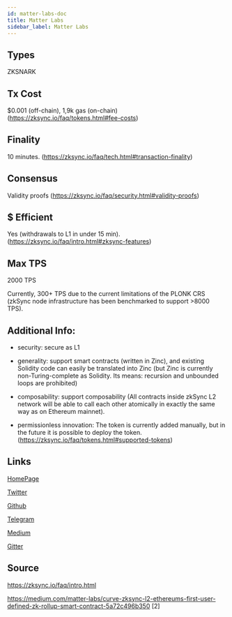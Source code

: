 ```yaml
---
id: matter-labs-doc
title: Matter Labs
sidebar_label: Matter Labs
---
```


## Types

ZKSNARK

## Tx Cost

$0.001 (off-chain), 1,9k gas (on-chain) (https://zksync.io/faq/tokens.html#fee-costs)

## Finality

10 minutes. (https://zksync.io/faq/tech.html#transaction-finality)

## Consensus

Validity proofs (https://zksync.io/faq/security.html#validity-proofs)

## $ Efficient

Yes (withdrawals to L1 in under 15 min). (https://zksync.io/faq/intro.html#zksync-features)

## Max TPS

2000 TPS

Currently, 300+ TPS due to the current limitations of the PLONK CRS (zkSync node infrastructure has been benchmarked to support >8000 TPS).

## Additional Info:

- security: secure as L1

- generality: support smart contracts (written in Zinc), and existing Solidity code can easily be translated into Zinc (but Zinc is currently non-Turing-complete as Solidity. Its means: recursion and unbounded loops are prohibited)

- composability: support composability (All contracts inside zkSync L2 network will be able to call each other atomically in exactly the same way as on Ethereum mainnet).

- permissionless innovation: The token is currently added manually, but in the future it is possible to deploy the token. (https://zksync.io/faq/tokens.html#supported-tokens)

## Links

[HomePage](https://matter-labs.io/)

[Twitter](https://twitter.com/the_matter_labs)

[Github](https://github.com/matter-labs)

[Telegram](https://t.me/matterlabs)

[Medium](https://medium.com/matter-labs)

[Gitter](https://gitter.im/matter-labs/community)

## Source

https://zksync.io/faq/intro.html

https://medium.com/matter-labs/curve-zksync-l2-ethereums-first-user-defined-zk-rollup-smart-contract-5a72c496b350 [2]
